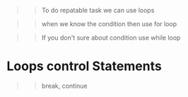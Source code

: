 >> To do repatable task we can use loops

>> when we know the condition then use for loop

>> If you don't sure about condition use while loop

# Loops control Statements
>> break, continue